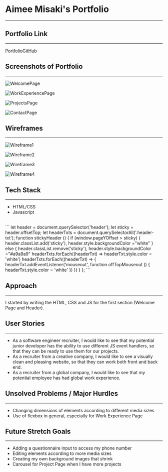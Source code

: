 # Aimee Misaki's Portfolio
***
## Portfolio Link
---
[PortfolioGitHub](https://aimeemisaki.github.io/portfolio/)
<br/>
## Screenshots of Portfolio
---
![WelcomePage](/readme-images/welcomepage.png)

![WorkExperiencePage](/readme-images/workexperiencepage.png)

![ProjectsPage](/readme-images/projectspage.png) 

![ContactPage](/readme-images/contactpage.png)

## Wireframes
---
![Wireframe1](/readme-images/wireframe1.png)

![Wireframe2](/readme-images/wireframe2.png)

![Wireframe3](/readme-images/wireframe3.png)

![Wireframe4](/readme-images/wireframe4.png)

## Tech Stack
---
* HTML/CSS
* Javascript

<br/>
```
let header = document.querySelector('header');
let sticky = header.offsetTop;
let headerTxts = document.querySelectorAll('.header-txt');
function stickyHeader () {
    if (window.pageYOffset > sticky) {
        header.classList.add('sticky'),
        header.style.backgroundColor ="white"
    } else {
        header.classList.remove('sticky'),
        header.style.backgroundColor ="#a9a9a9"
        headerTxts.forEach((headerTxt) => headerTxt.style.color = 'white')
        headerTxts.forEach((headerTxt) => {
            headerTxt.addEventListener('mouseout', function offTopMouseout () {
                headerTxt.style.color = 'white'
            })
        })
    } 
  };
  ```

## Approach
---
I started by writing the HTML, CSS and JS for the first section (Welcome Page and Header).

## User Stories 
---
* As a software engineer recruiter, I would like to see that my potential junior developer has the ability to use different JS event handlers, so that they can be ready to use them for our projects.
* As a recruiter from a creative company, I would like to see a visually clean and pleasing website, so that they can work both front and back end.
* As a recruiter from a global company, I would like to see that my potential employee has had global work experience.



## Unsolved Problems / Major Hurdles
---
* Changing dimensions of elements according to different media sizes
* Use of flexbox in general, especially for Work Experience Page

## Future Stretch Goals 
--- 
* Adding a questionnaire input to access my phone number 
* Editing elements according to more media sizes 
* Creating my own background images that shrink
* Carousel for Project Page when I have more projects
